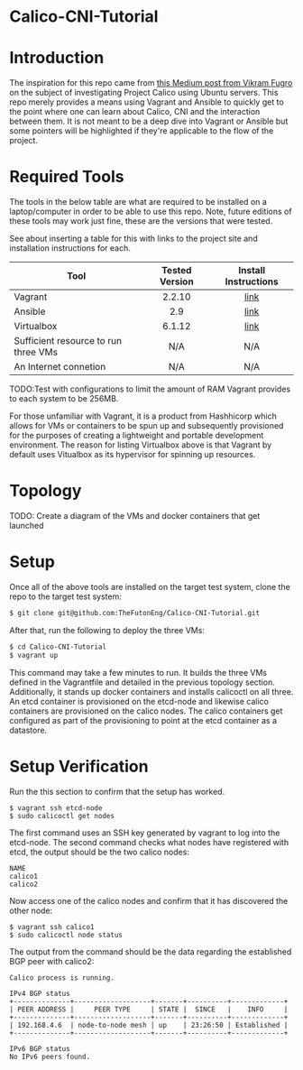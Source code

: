 # Calico-CNI-Tutorial

# Introduction
The inspiration for this repo came from [this Medium post from Vikram Fugro](https://medium.com/@vikram.fugro/project-calico-the-cni-way-659d057566ce) on the subject of investigating Project Calico using Ubuntu servers.  This repo merely provides a means using Vagrant and Ansible to quickly get to the point where one can learn about Calico, CNI and the interaction between them.  It is not meant to be a deep dive into Vagrant or Ansible but some pointers will be highlighted if they're applicable to the flow of the project.

# Required Tools 
The tools in the below table are what are required to be installed on a laptop/computer in order to be able to use this repo.  Note, future editions of these tools may work just fine, these are the versions that were tested.

See about inserting a table for this with links to the project site and installation instructions for each.

| Tool      | Tested Version | Install Instructions  |
| --------- |:-------:|:---------------------:|
| Vagrant   | 2.2.10  | [link](https://www.vagrantup.com/docs/installation) |
| Ansible   | 2.9     | [link](https://docs.ansible.com/ansible/latest/installation_guide/intro_installation.html) |
| Virtualbox| 6.1.12  | [link](https://www.virtualbox.org/manual/ch02.html) |
| Sufficient resource to run three VMs | N/A | N/A |
| An Internet connetion | N/A | N/A |

TODO:Test with configurations to limit the amount of RAM Vagrant provides to each system to be 256MB.

For those unfamiliar with Vagrant, it is a product from Hashhicorp which allows for VMs or containers to be spun up and subsequently provisioned for the purposes of creating a lightweight and portable development environment.  The reason for listing Virtualbox above is that Vagrant by default uses Vitualbox as its hypervisor for spinning up resources.  

# Topology
TODO: Create a diagram of the VMs and docker containers that get launched

# Setup
Once all of the above tools are installed on the target test system, clone the repo to the target test system:

```bash
$ git clone git@github.com:TheFutonEng/Calico-CNI-Tutorial.git
```

After that, run the following to deploy the three VMs:

```bash
$ cd Calico-CNI-Tutorial
$ vagrant up
```

This command may take a few minutes to run.  It builds the three VMs defined in the Vagrantfile and detailed in the previous topology section.  Additionally, it stands up docker containers and installs calicoctl on all three.  An etcd container is provisioned on the etcd-node and likewise calico containers are provisioned on the calico nodes.  The calico containers get configured as part of the provisioning to point at the etcd container as a datastore.

# Setup Verification

Run the this section to confirm that the setup has worked.

```
$ vagrant ssh etcd-node
$ sudo calicoctl get nodes
```

The first command uses an SSH key generated by vagrant to log into the etcd-node.  The second command checks what nodes have registered with etcd, the output should be the two calico nodes:

```
NAME      
calico1   
calico2 
```

Now access one of the calico nodes and confirm that it has discovered the other node:

```
$ vagrant ssh calico1
$ sudo calicoctl node status
```

The output from the command should be the data regarding the established BGP peer with calico2:

```
Calico process is running.

IPv4 BGP status
+--------------+-------------------+-------+----------+-------------+
| PEER ADDRESS |     PEER TYPE     | STATE |  SINCE   |    INFO     |
+--------------+-------------------+-------+----------+-------------+
| 192.168.4.6  | node-to-node mesh | up    | 23:26:50 | Established |
+--------------+-------------------+-------+----------+-------------+

IPv6 BGP status
No IPv6 peers found.
```


